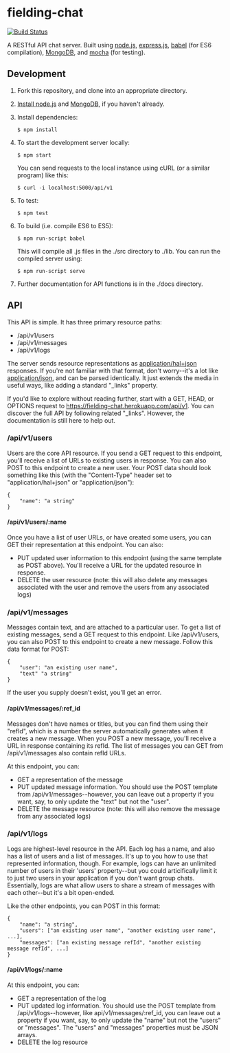# fielding-chat

[![Build Status](https://travis-ci.org/tayloraburgess/fielding-chat.svg?branch=master)](https://travis-ci.org/tayloraburgess/fielding-chat)

A RESTful API chat server. Built using [node.js](https://nodejs.org/), [express.js](http://expressjs.com/), [babel](https://babeljs.io/) (for ES6 compilation), [MongoDB](https://www.mongodb.com/), and [mocha](http://mochajs.org/) (for testing).

## Development

1. Fork this repository, and clone into an appropriate directory.

2. [Install node.js](https://nodejs.org/en/download/) and [MongoDB](https://www.mongodb.com/download-center?jmp=nav), if you haven't already.

3. Install dependencies:

	```
	$ npm install
	```
4. To start the development server locally:

	```
	$ npm start
	```

	You can send requests to the local instance using cURL (or a similar program) like this:

	```
	$ curl -i localhost:5000/api/v1
	```
5. To test:

	```
	$ npm test
	```

6. To build (i.e. compile ES6 to ES5):

	```
	$ npm run-script babel
	```

	This will compile all .js files in the ./src directory to ./lib. You can run the compiled server using:

	```
	$ npm run-script serve
	```
7. Further documentation for API functions is in the ./docs directory.

## API

This API is simple. It has three primary resource paths:

- /api/v1/users
- /api/v1/messages
- /api/v1/logs

The server sends resource representations as [application/hal+json](http://stateless.co/hal_specification.html) responses. If you're not familiar with that format, don't worry--it's a lot like [application/json](https://tools.ietf.org/html/rfc4627), and can be parsed identically. It just extends the media in useful ways, like adding a standard "_links" property.

If you'd like to explore without reading further, start with a GET, HEAD, or OPTIONS request to https://fielding-chat.herokuapp.com/api/v1. You can discover the full API by following related "_links". However, the documentation is still here to help out.

### /api/v1/users

Users are the core API resource. If you send a GET request to this endpoint, you'll receive a list of URLs to existing users in response. You can also POST to this endpoint to create a new user. Your POST data should look something like this (with the "Content-Type" header set to "application/hal+json" or "application/json"):

```
{
	"name": "a string"
}
```

#### /api/v1/users/:name

Once you have a list of user URLs, or have created some users, you can GET their representation at this endpoint. You can also:

- PUT updated user information to this endpoint (using the same template as POST above). You'll receive a URL for the updated resource in response.
- DELETE the user resource (note: this will also delete any messages associated with the user and remove the users from any associated logs)

### /api/v1/messages

Messages contain text, and are attached to a particular user. To get a list of existing messages, send a GET request to this endpoint. Like /api/v1/users, you can also POST to this endpoint to create a new message. Follow this data format for POST:

```
{
	"user": "an existing user name",
	"text" "a string"
}
```

If the user you supply doesn't exist, you'll get an error.

#### /api/v1/messages/:ref_id

Messages don't have names or titles, but you can find them using their "refId", which is a number the server automatically generates when it creates a new message. When you POST a new message, you'll receive a URL in response containing its refId. The list of messages you can GET from /api/v1/messages also contain refId URLs.

At this endpoint, you can:

- GET a representation of the message
- PUT updated message information. You should use the POST template from /api/v1/messages--however, you can leave out a property if you want, say, to only update the "text" but not the "user".
- DELETE the message resource (note: this will also remove the message from any associated logs)

### /api/v1/logs

Logs are highest-level resource in the API. Each log has a name, and also has a list of users and a list of messages. It's up to you how to use that represented information, though. For example, logs can have an unlimited number of users in their 'users' property--but you could articifically limit it to just two users in your application if you don't want group chats. Essentially, logs are what allow users to share a stream of messages with each other--but it's a bit open-ended.

Like the other endpoints, you can POST in this format:

```
{
	"name": "a string",
	"users": ["an existing user name", "another existing user name", ...],
	"messages": ["an existing message refId", "another existing message refId", ...]
}
```

#### /api/v1/logs/:name

At this endpoint, you can:

- GET a representation of the log
- PUT updated log information. You should use the POST template from /api/v1/logs--however, like api/v1/messages/:ref_id, you can leave out a property if you want, say, to only update the "name" but not the "users" or "messages". The "users" and "messages" properties must be JSON arrays.
- DELETE the log resource